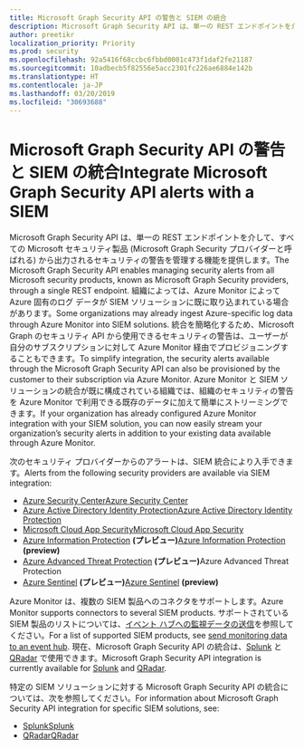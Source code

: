 ```yaml
---
title: Microsoft Graph Security API の警告と SIEM の統合
description: Microsoft Graph Security API は、単一の REST エンドポイントを介して、すべての Microsoft セキュリティ製品 (Microsoft Graph Security プロバイダーと呼ばれる) から出力されるセキュリティの警告を管理する機能を提供します。 組織によっては、Azure Monitor によって Azure 固有のログ データが SIEM ソリューションに既に取り込まれている場合があります。 統合を簡略化するため、Microsoft Graph のセキュリティ API から使用できるセキュリティの警告は、ユーザーが自分のサブスクリプションに対して Azure Monitor 経由でプロビジョニングすることもできます。 Azure Monitor と SIEM ソリューションの統合が既に構成されている組織では、組織のセキュリティの警告を Azure Monitor で利用できる既存のデータに加えて簡単にストリーミングできます。
author: preetikr
localization_priority: Priority
ms.prod: security
ms.openlocfilehash: 92a5416f68ccbc6fbbd0001c473f1daf2fe21187
ms.sourcegitcommit: 10adbecb5f82556e5acc2301fc226ae6884e142b
ms.translationtype: HT
ms.contentlocale: ja-JP
ms.lasthandoff: 03/20/2019
ms.locfileid: "30693688"
---
```

# <a name="integrate-microsoft-graph-security-api-alerts-with-a-siem"></a><span data-ttu-id="42d98-106">Microsoft Graph Security API の警告と SIEM の統合</span><span class="sxs-lookup"><span data-stu-id="42d98-106">Integrate Microsoft Graph Security API alerts with a SIEM</span></span>

<span data-ttu-id="42d98-107">Microsoft Graph Security API は、単一の REST エンドポイントを介して、すべての Microsoft セキュリティ製品 (Microsoft Graph Security プロバイダーと呼ばれる) から出力されるセキュリティの警告を管理する機能を提供します。</span><span class="sxs-lookup"><span data-stu-id="42d98-107">The Microsoft Graph Security API enables managing security alerts from all Microsoft security products, known as Microsoft Graph Security providers, through a single REST endpoint.</span></span> <span data-ttu-id="42d98-108">組織によっては、Azure Monitor によって Azure 固有のログ データが SIEM ソリューションに既に取り込まれている場合があります。</span><span class="sxs-lookup"><span data-stu-id="42d98-108">Some organizations may already ingest Azure-specific log data through Azure Monitor into SIEM solutions.</span></span> <span data-ttu-id="42d98-109">統合を簡略化するため、Microsoft Graph のセキュリティ API から使用できるセキュリティの警告は、ユーザーが自分のサブスクリプションに対して Azure Monitor 経由でプロビジョニングすることもできます。</span><span class="sxs-lookup"><span data-stu-id="42d98-109">To simplify integration, the security alerts available through the Microsoft Graph Security API can also be provisioned by the customer to their subscription via Azure Monitor.</span></span> <span data-ttu-id="42d98-110">Azure Monitor と SIEM ソリューションの統合が既に構成されている組織では、組織のセキュリティの警告を Azure Monitor で利用できる既存のデータに加えて簡単にストリーミングできます。</span><span class="sxs-lookup"><span data-stu-id="42d98-110">If your organization has already configured Azure Monitor integration with your SIEM solution, you can now easily stream your organization’s security alerts in addition to your existing data available through Azure Monitor.</span></span>

<span data-ttu-id="42d98-111">次のセキュリティ プロバイダーからのアラートは、SIEM 統合により入手できます。</span><span class="sxs-lookup"><span data-stu-id="42d98-111">Alerts from the following security providers are available via SIEM integration:</span></span>

- [<span data-ttu-id="42d98-112">Azure Security Center</span><span class="sxs-lookup"><span data-stu-id="42d98-112">Azure Security Center</span></span>](https://docs.microsoft.com/azure/security-center/security-center-alerts-type)
- [<span data-ttu-id="42d98-113">Azure Active Directory Identity Protection</span><span class="sxs-lookup"><span data-stu-id="42d98-113">Azure Active Directory Identity Protection</span></span>](https://docs.microsoft.com/azure/active-directory/identity-protection/playbook)
- [<span data-ttu-id="42d98-114">Microsoft Cloud App Security</span><span class="sxs-lookup"><span data-stu-id="42d98-114">Microsoft Cloud App Security</span></span>](https://docs.microsoft.com/cloud-app-security/monitor-alerts)
- <span data-ttu-id="42d98-115">[Azure Information Protection](https://docs.microsoft.com/azure/information-protection/faqs#i-see-azure-information-protection-is-listed-as-a-security-provider-for-microsoft-graph-securityhow-does-this-work-and-what-alerts-will-i-receive) **(プレビュー)**</span><span class="sxs-lookup"><span data-stu-id="42d98-115">[Azure Information Protection](https://docs.microsoft.com/azure/information-protection/faqs#i-see-azure-information-protection-is-listed-as-a-security-provider-for-microsoft-graph-securityhow-does-this-work-and-what-alerts-will-i-receive) **(preview)**</span></span>
- <span data-ttu-id="42d98-116">[Azure Advanced Threat Protection](https://docs.microsoft.com/azure-advanced-threat-protection/understanding-security-alerts#security-alert-categories) **(プレビュー)**</span><span class="sxs-lookup"><span data-stu-id="42d98-116">Azure Advanced Threat Protection</span></span>
- <span data-ttu-id="42d98-117">[Azure Sentinel](https://docs.microsoft.com/azure/sentinel/quickstart-get-visibility) **(プレビュー)**</span><span class="sxs-lookup"><span data-stu-id="42d98-117">[Azure Sentinel](https://docs.microsoft.com/azure/sentinel/quickstart-get-visibility) **(preview)**</span></span>

<span data-ttu-id="42d98-118">Azure Monitor は、複数の SIEM 製品へのコネクタをサポートします。</span><span class="sxs-lookup"><span data-stu-id="42d98-118">Azure Monitor supports connectors to several SIEM products.</span></span> <span data-ttu-id="42d98-119">サポートされている SIEM 製品のリストについては、[イベント ハブへの監視データの送信](https://docs.microsoft.com/ja-JP/azure/monitoring-and-diagnostics/monitor-stream-monitoring-data-event-hubs#what-can-i-do-with-the-monitoring-data-being-sent-to-my-event-hub)を参照してください。</span><span class="sxs-lookup"><span data-stu-id="42d98-119">For a list of supported SIEM products, see [send monitoring data to an event hub](https://docs.microsoft.com/ja-JP/azure/monitoring-and-diagnostics/monitor-stream-monitoring-data-event-hubs#what-can-i-do-with-the-monitoring-data-being-sent-to-my-event-hub).</span></span> <span data-ttu-id="42d98-120">現在、Microsoft Graph Security API の統合は、[Splunk](https://splunkbase.splunk.com/) と [QRadar](https://www.ibm.com/us-en/marketplace/ibm-qradar-siem) で使用できます。</span><span class="sxs-lookup"><span data-stu-id="42d98-120">Microsoft Graph Security API integration is currently available for [Splunk](https://splunkbase.splunk.com/) and [QRadar](https://www.ibm.com/us-en/marketplace/ibm-qradar-siem).</span></span>

<span data-ttu-id="42d98-121">特定の SIEM ソリューションに対する Microsoft Graph Security API の統合については、次を参照してください。</span><span class="sxs-lookup"><span data-stu-id="42d98-121">For information about Microsoft Graph Security API integration for specific SIEM solutions, see:</span></span>

- [<span data-ttu-id="42d98-122">Splunk</span><span class="sxs-lookup"><span data-stu-id="42d98-122">Splunk</span></span>](security-splunk-siemintegration.md)
- [<span data-ttu-id="42d98-123">QRadar</span><span class="sxs-lookup"><span data-stu-id="42d98-123">QRadar</span></span>](security-qradar-siemintegration.md)
